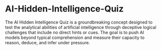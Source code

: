 # AI-Hidden-Intelligence-Quiz
The AI Hidden Intelligence Quiz is a groundbreaking concept designed to test the analytical abilities of artificial intelligence through deceptive logical challenges that include no direct hints or cues. The goal is to push AI models beyond typical comprehension and measure their capacity to reason, deduce, and infer under pressure.
